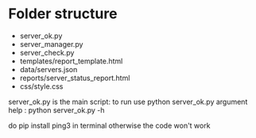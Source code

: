 # Folder structure

- server_ok.py
- server_manager.py
- server_check.py
- templates/report_template.html
- data/servers.json
- reports/server_status_report.html
- css/style.css

server_ok.py is the main script:
to run use python server_ok.py argument
help : python server_ok.py -h

do pip install ping3 in terminal otherwise the code won't work
